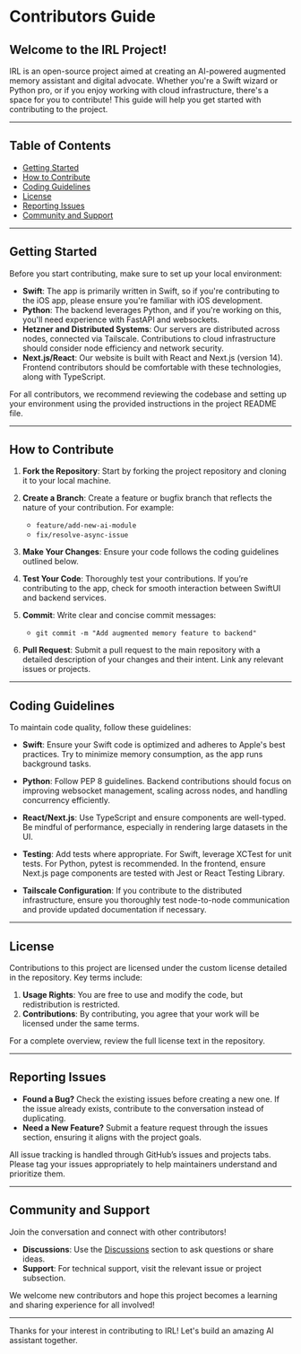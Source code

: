 # Contributors Guide

## Welcome to the IRL Project!

IRL is an open-source project aimed at creating an AI-powered augmented memory assistant and digital advocate. Whether you're a Swift wizard or Python pro, or if you enjoy working with cloud infrastructure, there's a space for you to contribute! This guide will help you get started with contributing to the project.

---

## Table of Contents

- [Getting Started](#getting-started)
- [How to Contribute](#how-to-contribute)
- [Coding Guidelines](#coding-guidelines)
- [License](#license)
- [Reporting Issues](#reporting-issues)
- [Community and Support](#community-and-support)

---

## Getting Started

Before you start contributing, make sure to set up your local environment:

- **Swift**: The app is primarily written in Swift, so if you're contributing to the iOS app, please ensure you're familiar with iOS development.
- **Python**: The backend leverages Python, and if you're working on this, you'll need experience with FastAPI and websockets.
- **Hetzner and Distributed Systems**: Our servers are distributed across nodes, connected via Tailscale. Contributions to cloud infrastructure should consider node efficiency and network security.
- **Next.js/React**: Our website is built with React and Next.js (version 14). Frontend contributors should be comfortable with these technologies, along with TypeScript.

For all contributors, we recommend reviewing the codebase and setting up your environment using the provided instructions in the project README file.

---

## How to Contribute

1. **Fork the Repository**: Start by forking the project repository and cloning it to your local machine.
   
2. **Create a Branch**: Create a feature or bugfix branch that reflects the nature of your contribution. For example:
    - `feature/add-new-ai-module`
    - `fix/resolve-async-issue`

3. **Make Your Changes**: Ensure your code follows the coding guidelines outlined below.

4. **Test Your Code**: Thoroughly test your contributions. If you’re contributing to the app, check for smooth interaction between SwiftUI and backend services.

5. **Commit**: Write clear and concise commit messages:
    - `git commit -m "Add augmented memory feature to backend"`
  
6. **Pull Request**: Submit a pull request to the main repository with a detailed description of your changes and their intent. Link any relevant issues or projects.

---

## Coding Guidelines

To maintain code quality, follow these guidelines:

- **Swift**: Ensure your Swift code is optimized and adheres to Apple's best practices. Try to minimize memory consumption, as the app runs background tasks.
  
- **Python**: Follow PEP 8 guidelines. Backend contributions should focus on improving websocket management, scaling across nodes, and handling concurrency efficiently.

- **React/Next.js**: Use TypeScript and ensure components are well-typed. Be mindful of performance, especially in rendering large datasets in the UI.

- **Testing**: Add tests where appropriate. For Swift, leverage XCTest for unit tests. For Python, pytest is recommended. In the frontend, ensure Next.js page components are tested with Jest or React Testing Library.

- **Tailscale Configuration**: If you contribute to the distributed infrastructure, ensure you thoroughly test node-to-node communication and provide updated documentation if necessary.

---

## License

Contributions to this project are licensed under the custom license detailed in the repository. Key terms include:

1. **Usage Rights**: You are free to use and modify the code, but redistribution is restricted.
2. **Contributions**: By contributing, you agree that your work will be licensed under the same terms.

For a complete overview, review the full license text in the repository.

---

## Reporting Issues

- **Found a Bug?** Check the existing issues before creating a new one. If the issue already exists, contribute to the conversation instead of duplicating.
- **Need a New Feature?** Submit a feature request through the issues section, ensuring it aligns with the project goals.

All issue tracking is handled through GitHub’s issues and projects tabs. Please tag your issues appropriately to help maintainers understand and prioritize them.

---

## Community and Support

Join the conversation and connect with other contributors!

- **Discussions**: Use the [Discussions](https://github.com/ebowwa/irl/discussions) section to ask questions or share ideas.
- **Support**: For technical support, visit the relevant issue or project subsection.

We welcome new contributors and hope this project becomes a learning and sharing experience for all involved!

---

Thanks for your interest in contributing to IRL! Let's build an amazing AI assistant together.
